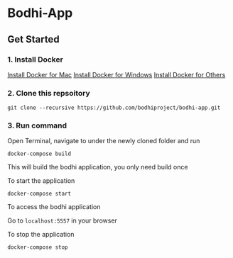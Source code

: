 # Bodhi-App

## Get Started

### 1. Install Docker
[Install Docker for Mac](https://docs.docker.com/docker-for-mac/install/#install-and-run-docker-for-mac)
[Install Docker for Windows](https://docs.docker.com/docker-for-windows/install/)
[Install Docker for Others](https://docs.docker.com/engine/installation/#desktop)

### 2. Clone this repsoitory
`git clone --recursive https://github.com/bodhiproject/bodhi-app.git`

### 3. Run command
Open Terminal, navigate to under the newly cloned folder and run

`docker-compose build`

This will build the bodhi application, you only need build once

To start the application

`docker-compose start`

To access the bodhi application

Go to `localhost:5557` in your browser

To stop the application

`docker-compose stop`
